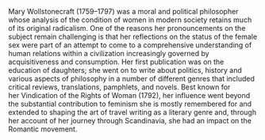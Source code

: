 Mary Wollstonecraft (1759–1797) was a moral and political philosopher whose analysis of the condition of women in modern society retains much of its original radicalism. One of the reasons her pronouncements on the subject remain challenging is that her reflections on the status of the female sex were part of an attempt to come to a comprehensive understanding of human relations within a civilization increasingly governed by acquisitiveness and consumption. Her first publication was on the education of daughters; she went on to write about politics, history and various aspects of philosophy in a number of different genres that included critical reviews, translations, pamphlets, and novels. Best known for her Vindication of the Rights of Woman (1792), her influence went beyond the substantial contribution to feminism she is mostly remembered for and extended to shaping the art of travel writing as a literary genre and, through her account of her journey through Scandinavia, she had an impact on the Romantic movement.
